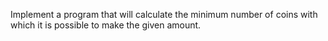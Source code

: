 Implement a program that will calculate the minimum number of coins with which it is possible to make the given amount.
